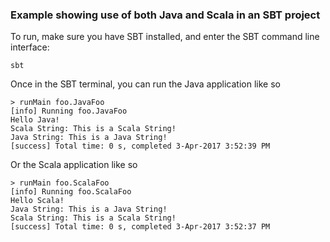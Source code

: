 ### Example showing use of both Java and Scala in an SBT project

To run, make sure you have SBT installed, and enter the SBT command line interface:

```
sbt
```

Once in the SBT terminal, you can run the Java application like so
```
> runMain foo.JavaFoo
[info] Running foo.JavaFoo 
Hello Java!
Scala String: This is a Scala String!
Java String: This is a Java String!
[success] Total time: 0 s, completed 3-Apr-2017 3:52:39 PM
```

Or the Scala application like so

```
> runMain foo.ScalaFoo
[info] Running foo.ScalaFoo 
Hello Scala!
Java String: This is a Java String!
Scala String: This is a Scala String!
[success] Total time: 0 s, completed 3-Apr-2017 3:52:37 PM
```
